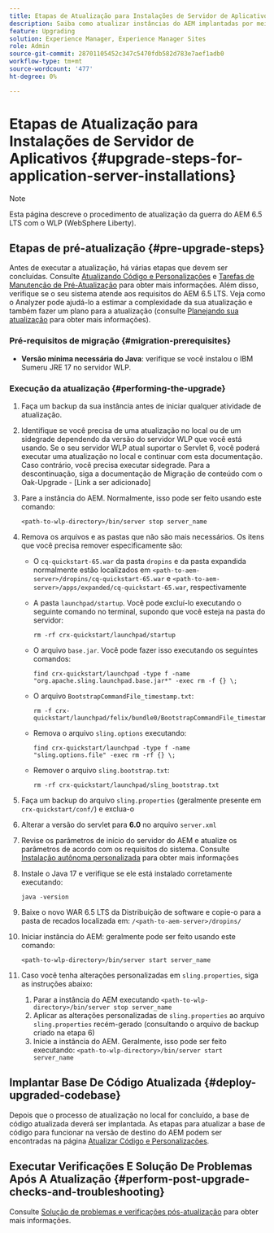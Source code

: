 ```yaml
---
title: Etapas de Atualização para Instalações de Servidor de Aplicativos
description: Saiba como atualizar instâncias do AEM implantadas por meio de servidores de aplicativos.
feature: Upgrading
solution: Experience Manager, Experience Manager Sites
role: Admin
source-git-commit: 28701105452c347c5470fdb582d783e7aef1adb0
workflow-type: tm+mt
source-wordcount: '477'
ht-degree: 0%

---
```


# Etapas de Atualização para Instalações de Servidor de Aplicativos {#upgrade-steps-for-application-server-installations}

>[!NOTE]
>
>Esta página descreve o procedimento de atualização da guerra do AEM 6.5 LTS com o WLP (WebSphere Liberty).

## Etapas de pré-atualização {#pre-upgrade-steps}

Antes de executar a atualização, há várias etapas que devem ser concluídas. Consulte [Atualizando Código e Personalizações](/help/sites-deploying/upgrading-code-and-customizations.md) e [Tarefas de Manutenção de Pré-Atualização](/help/sites-deploying/pre-upgrade-maintenance-tasks.md) para obter mais informações. Além disso, verifique se o seu sistema atende aos requisitos do AEM 6.5 LTS. Veja como o Analyzer pode ajudá-lo a estimar a complexidade da sua atualização e também fazer um plano para a atualização (consulte [Planejando sua atualização](/help/sites-deploying/upgrade-planning.md) para obter mais informações).

### Pré-requisitos de migração {#migration-prerequisites}

* **Versão mínima necessária do Java**: verifique se você instalou o IBM Sumeru JRE 17 no servidor WLP.

### Execução da atualização {#performing-the-upgrade}

1. Faça um backup da sua instância antes de iniciar qualquer atividade de atualização.
1. Identifique se você precisa de uma atualização no local ou de um sidegrade dependendo da versão do servidor WLP que você está usando. Se o seu servidor WLP atual suportar o Servlet 6, você poderá executar uma atualização no local e continuar com esta documentação. Caso contrário, você precisa executar sidegrade. Para a descontinuação, siga a documentação de Migração de conteúdo com o Oak-Upgrade - [Link a ser adicionado]
1. Pare a instância do AEM. Normalmente, isso pode ser feito usando este comando:

   ```shell
   <path-to-wlp-directory>/bin/server stop server_name
   ```

1. Remova os arquivos e as pastas que não são mais necessários. Os itens que você precisa remover especificamente são:

   * O `cq-quickstart-65.war` da pasta `dropins` e da pasta expandida normalmente estão localizados em `<path-to-aem-server>/dropins/cq-quickstart-65.war` e `<path-to-aem-server>/apps/expanded/cq-quickstart-65.war`, respectivamente
   * A pasta `launchpad/startup`. Você pode excluí-lo executando o seguinte comando no terminal, supondo que você esteja na pasta do servidor:

     ```shell
     rm -rf crx-quickstart/launchpad/startup
     ```

   * O arquivo `base.jar`. Você pode fazer isso executando os seguintes comandos:

     ```shell
     find crx-quickstart/launchpad -type f -name 
     "org.apache.sling.launchpad.base.jar*" -exec rm -f {} \;
     ```

   * O arquivo `BootstrapCommandFile_timestamp.txt`:

     ```shell
     rm -f crx-quickstart/launchpad/felix/bundle0/BootstrapCommandFile_timestamp.txt
     ```

   * Remova o arquivo `sling.options` executando:

     ```shell
     find crx-quickstart/launchpad -type f -name "sling.options.file" -exec rm -rf {} \; 
     ```

   * Remover o arquivo `sling.bootstrap.txt`:

     ```shell
     rm -rf crx-quickstart/launchpad/sling_bootstrap.txt
     ```

1. Faça um backup do arquivo `sling.properties` (geralmente presente em `crx-quickstart/conf/`) e exclua-o
1. Alterar a versão do servlet para **6.0** no arquivo `server.xml`
1. Revise os parâmetros de início do servidor do AEM e atualize os parâmetros de acordo com os requisitos do sistema. Consulte [Instalação autônoma personalizada](/help/sites-deploying/custom-standalone-install.md) para obter mais informações
1. Instale o Java 17 e verifique se ele está instalado corretamente executando:

   ```shell
   java -version
   ```

1. Baixe o novo WAR 6.5 LTS da Distribuição de software e copie-o para a pasta de recados localizada em: `/<path-to-aem-server>/dropins/`
1. Iniciar instância do AEM: geralmente pode ser feito usando este comando:

   ```shell
   <path-to-wlp-directory>/bin/server start server_name
   ```

1. Caso você tenha alterações personalizadas em `sling.properties`, siga as instruções abaixo:

   1. Parar a instância do AEM executando `<path-to-wlp-directory>/bin/server stop server_name`
   1. Aplicar as alterações personalizadas de `sling.properties` ao arquivo `sling.properties` recém-gerado (consultando o arquivo de backup criado na etapa 6)
   1. Inicie a instância do AEM. Geralmente, isso pode ser feito executando: `<path-to-wlp-directory>/bin/server start server_name`

## Implantar Base De Código Atualizada {#deploy-upgraded-codebase}

Depois que o processo de atualização no local for concluído, a base de código atualizada deverá ser implantada. As etapas para atualizar a base de código para funcionar na versão de destino do AEM podem ser encontradas na página [Atualizar Código e Personalizações](/help/sites-deploying/upgrading-code-and-customizations.md).

## Executar Verificações E Solução De Problemas Após A Atualização {#perform-post-upgrade-checks-and-troubleshooting}

Consulte [Solução de problemas e verificações pós-atualização](/help/sites-deploying/post-upgrade-checks-and-troubleshooting.md) para obter mais informações.